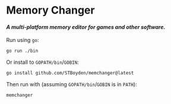 # Memory Changer

#### _A multi-platform memory editor for games and other software._

Run using `go`:

```bash
go run ./bin
```

Or install to `GOPATH/bin`/`GOBIN`:

```bash
go install github.com/STBoyden/memchanger@latest
```

Then run with (assuming `GOPATH/bin`/`GOBIN` is in `PATH`):

```bash
memchanger
```
